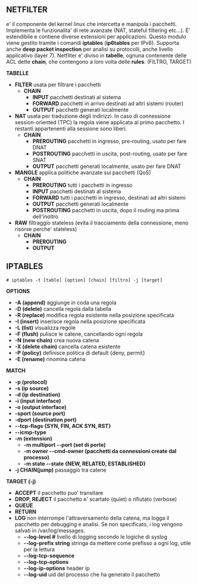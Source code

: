 ## NETFILTER
e' il componente del kernel linux che intercetta e manipola i pacchetti. Implementa le funzionalita' di rete avanzate (NAT, stateful filtering etc...). E' estendibile e contiene diverse estensioni per applicazioni. Questo modulo viene gestito tramite i comandi **iptables** (**ip6tables** per IPv6). Supporta anche **deep packet inspection** per analisi su protocolli, anche livello applicativo (layer 7). Netfilter e' diviso in **tabelle**, ognuna contenente delle ACL dette **chain**, che contengono a loro volta delle **rules**.
(FILTRO, TARGET)

**TABELLE**
- **FILTER**
usata per filtrare i pacchetti
	- **CHAIN**
		- **INPUT** pacchetti destinati al sistema
		- **FORWARD** pacchetti in arrivo destinati ad altri sistemi (router)
		- **OUTPUT** pacchetti generati localmente
- **NAT**
usata per traduzione degli indirizzi. In caso di connessione session-oriented (TPC) la regola viene applicata al primo pacchetto. I restanti appartenenti alla sessione sono liberi.
	- **CHAIN**
		- **PREROUTING** pacchetti in ingresso, pre-routing, usato per fare DNAT
		- **POSTROUTING** pacchetti in uscita, post-routing, usato per fare SNAT
		- **OUTPUT** pacchetti generati localmente, usato per fare DNAT
- **MANGLE**
applica politiche avanzate sui pacchetti (QoS)
	- **CHAIN**
		- **PREROUTING** tutti i pacchetti in ingresso
		- **INPUT** pacchetti destinati al sistema
		- **FORWARD** tutti i pacchetti in ingresso, destinati ad altri sistemi
		- **OUTPUT** pacchetti generati localmente
		- **POSTROUTING** pacchetti in uscita, dopo il routing ma prima dell'inoltro
- **RAW**
filtraggio stateless (evita il tracciamento della connessione, meno risorse perche' stateless)
	- **CHAIN**
		- **PREROUTING**
		- **OUTPUT**


## IPTABLES
```
# iptables -t [table] [option] [chain] [filtro] -j [target]
```

**OPTIONS**
- **-A (append)** aggiunge in coda una regola
- **-D (delete)** cancella regola dalla tabella
- **-R (replace)** modifica regola esistente nella posizione specificata
- **-I (insert)** inserisce regola nella posizione specificata
- **-L (list)** visualizza regole
- **-F (flush)**  pulisce le catene, cancellando ogni regola
- **-N (new chain)** crea nuova catena
- **-X (delete chain)** cancella catena esistente
- **-P (policy)** definisce politica di default {deny, permit}
- **-E (rename)** rinomina catena

**MATCH**
- **-p (protocol)**
- **-s (ip source)**
- **-d (ip destination)**
- **-i (input interface)**
- **-o (output interface)**
- **-sport (source port)**
- **-dport (destination port)**
- **--tcp-flags {SYN, FIN, ACK SYN, RST}**
- **--icmp-type**
- **-m (extension)**
	- **-m multiport --port (set di porte)**
	- **-m owner --cmd-owner (pacchetti da connessioni create dal processo)**
	- **-m state --state {NEW, RELATED, ESTABLISHED}**
- **-j CHAIN(jump)** passaggio tra catene

**TARGET (-j)**
- **ACCEPT** il pacchetto puo' transitare
- **DROP, REJECT** il pacchetto e' scartato (quiet) o rifiutato (verbose)
- **QUEUE**
- **RETURN**
- **LOG** non interrompe l'attraversamento della catena, ma logga il pacchetto per debugging e analisi. Se non specificato, i log vengono salvati in /var/log/messages.
	- **--log-level #** livello di logging secondo le logiche di syslog
	- **--log-prefix string** stringa da mettere come prefisso a ogni log, utile per la lettura
	- **--log-tcp-sequence**
	- **--log-tcp-options**
	- **--log-ip-options** header ip
	- **--log-uid** uid del processo che ha generato il pacchetto
